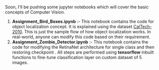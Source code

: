 Soon, I'll be pushing some jupyter notebooks which will cover the basic concepts of Computer Vision.

1. **Assignment_Bird_Boxes.ipynb** :- This notebook contains the code for object localization concept. It is explained using the dataset [CalTech-2010](https://www.vision.caltech.edu/datasets/). This is just the sample flow of how object localization works. In real-world, anyone can modify this code based on their requirement.
2. **Assignment_Zombie_Detector.ipynb** :- This notebook contains the code for modifying the RetinaNet architecture for single class and then restoring checkpoint . All steps are performed using **tensorflow** inbuilt functions to fine-tune classification layer on custom dataset of 5 images. 